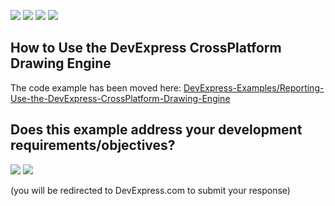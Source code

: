 <!-- default badges list -->
![](https://img.shields.io/endpoint?url=https://codecentral.devexpress.com/api/v1/VersionRange/244939723/2022.1)
[![](https://img.shields.io/badge/Open_in_DevExpress_Support_Center-FF7200?style=flat-square&logo=DevExpress&logoColor=white)](https://supportcenter.devexpress.com/ticket/details/T868014)
[![](https://img.shields.io/badge/📖_How_to_use_DevExpress_Examples-e9f6fc?style=flat-square)](https://docs.devexpress.com/GeneralInformation/403183)
[![](https://img.shields.io/badge/💬_Leave_Feedback-feecdd?style=flat-square)](#does-this-example-address-your-development-requirementsobjectives)
<!-- default badges end -->
## How to Use the DevExpress CrossPlatform Drawing Engine

The code example has been moved here: [DevExpress-Examples/Reporting-Use-the-DevExpress-CrossPlatform-Drawing-Engine](https://github.com/DevExpress-Examples/Reporting-Use-the-DevExpress-CrossPlatform-Drawing-Engine)
<!-- feedback -->
## Does this example address your development requirements/objectives?

[<img src="https://www.devexpress.com/support/examples/i/yes-button.svg"/>](https://www.devexpress.com/support/examples/survey.xml?utm_source=github&utm_campaign=CustomDrawingEngineUsageExample&~~~was_helpful=yes) [<img src="https://www.devexpress.com/support/examples/i/no-button.svg"/>](https://www.devexpress.com/support/examples/survey.xml?utm_source=github&utm_campaign=CustomDrawingEngineUsageExample&~~~was_helpful=no)

(you will be redirected to DevExpress.com to submit your response)
<!-- feedback end -->
